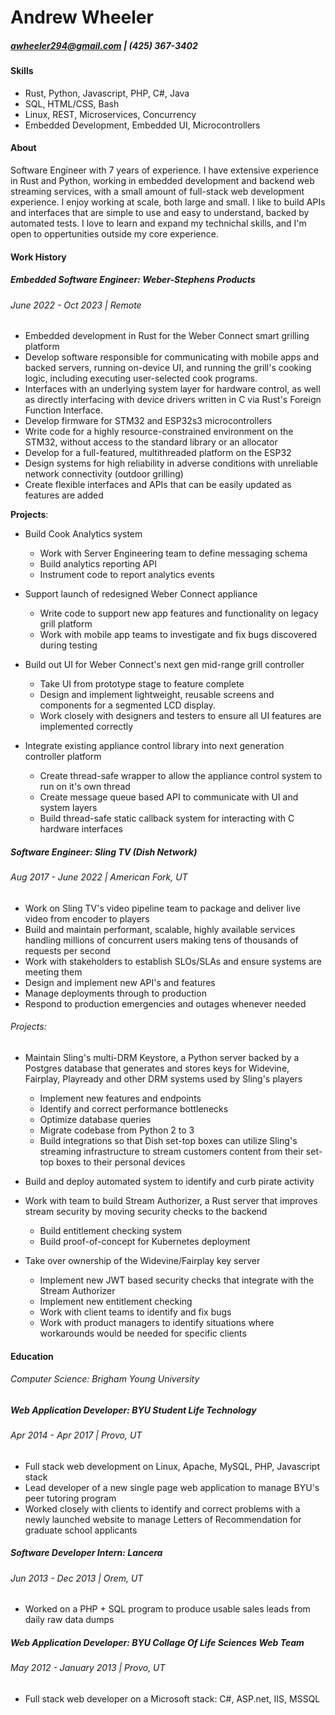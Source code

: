 # Andrew Wheeler
##### awheeler294@gmail.com | (425) 367-3402

#### Skills

* Rust, Python, Javascript, PHP, C#, Java
* SQL, HTML/CSS, Bash 
* Linux, REST, Microservices, Concurrency
* Embedded Development, Embedded UI, Microcontrollers

#### About
Software Engineer with 7 years of experience. I have extensive experience in Rust and Python, 
working in embedded development and backend web streaming services, with a small amount of full-stack
web development experience. I enjoy working at scale, both large and small. I like to build APIs and 
interfaces that are simple to use and easy to understand, backed by automated tests. I love to learn
and expand my technichal skills, and I'm open to oppertunities outside my core experience.

#### Work History

##### Embedded Software Engineer: Weber-Stephens Products
###### June 2022 - Oct 2023 | Remote

- Embedded development in Rust for the Weber Connect smart grilling platform
- Develop software responsible for communicating with mobile apps and backed servers, 
running on-device UI, and running the grill's cooking logic, including executing 
user-selected cook programs. 
- Interfaces with an underlying system layer for hardware control, as well as 
directly interfacing with device drivers written in C via Rust's Foreign Function Interface.
- Develop firmware for STM32 and ESP32s3 microcontrollers
- Write code for a highly resource-constrained environment on the STM32, without 
access to the standard library or an allocator
- Develop for a full-featured, multithreaded platform on the ESP32
- Design systems for high reliability in adverse conditions with unreliable network 
connectivity (outdoor grilling)
- Create flexible interfaces and APIs that can be easily updated as features are added

**Projects**:

* Build Cook Analytics system
    * Work with Server Engineering team to define messaging schema
    * Build analytics reporting API
    * Instrument code to report analytics events

* Support launch of redesigned Weber Connect appliance
    * Write code to support new app features and functionality on legacy grill platform
    * Work with mobile app teams to investigate and fix bugs discovered during testing

* Build out UI for Weber Connect's next gen mid-range grill controller
    * Take UI from prototype stage to feature complete
    * Design and implement lightweight, reusable screens and components for a segmented LCD display.
    * Work closely with designers and testers to ensure all UI features are implemented correctly

* Integrate existing appliance control library into next generation controller platform
    * Create thread-safe wrapper to allow the appliance control system to run on it's own thread
    * Create message queue based API to communicate with UI and system layers
    * Build thread-safe static callback system for interacting with C hardware interfaces

##### Software Engineer: Sling TV (Dish Network)
###### Aug 2017 - June 2022 | American Fork, UT

- Work on Sling TV's video pipeline team to package and deliver live video from encoder to players
- Build and maintain performant, scalable, highly available services handling millions of concurrent users making tens of thousands of requests per second
- Work with stakeholders to establish SLOs/SLAs and ensure systems are meeting them
- Design and implement new API's and features
- Manage deployments through to production
- Respond to production emergencies and outages whenever needed

###### Projects:

* Maintain Sling's multi-DRM Keystore, a Python server backed by a Postgres database that generates and stores keys for Widevine, Fairplay, Playready and other DRM systems used by Sling's players
   * Implement new features and endpoints
   * Identify and correct performance bottlenecks
   * Optimize database queries
   * Migrate codebase from Python 2 to 3 
   * Build integrations so that Dish set-top boxes can utilize Sling's streaming infrastructure to stream customers content from their set-top boxes to their personal devices

* Build and deploy automated system to identify and curb pirate activity

* Work with team to build Stream Authorizer, a Rust server that improves stream security by moving security checks to the backend
   * Build entitlement checking system
   * Build proof-of-concept for Kubernetes deployment

* Take over ownership of the Widevine/Fairplay key server
   * Implement new JWT based security checks that integrate with the Stream Authorizer
   * Implement new entitlement checking
   * Work with client teams to identify and fix bugs
   * Work with product managers to identify situations where workarounds would be needed for specific clients


#### Education
###### Computer Science: Brigham Young University

##### Web Application Developer: BYU Student Life Technology
###### Apr 2014 - Apr 2017 | Provo, UT

* Full stack web development on Linux, Apache, MySQL, PHP, Javascript stack
* Lead developer of a new single page web application to manage BYU's peer tutoring program
* Worked closely with clients to identify and correct problems with a newly launched website to manage Letters of Recommendation for graduate school applicants

##### Software Developer Intern: Lancera
###### Jun 2013 - Dec 2013 | Orem, UT

* Worked on a PHP + SQL program to produce usable sales leads from daily raw data dumps

##### Web Application Developer: BYU Collage Of Life Sciences Web Team 
###### May 2012 - January 2013 | Provo, UT

* Full stack web developer on a Microsoft stack: C#, ASP.net, IIS, MSSQL


